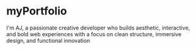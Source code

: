 # myPortfolio
I'm AJ, a passionate creative developer who builds aesthetic, interactive, and bold web experiences with a focus on clean structure, immersive design, and functional innovation
